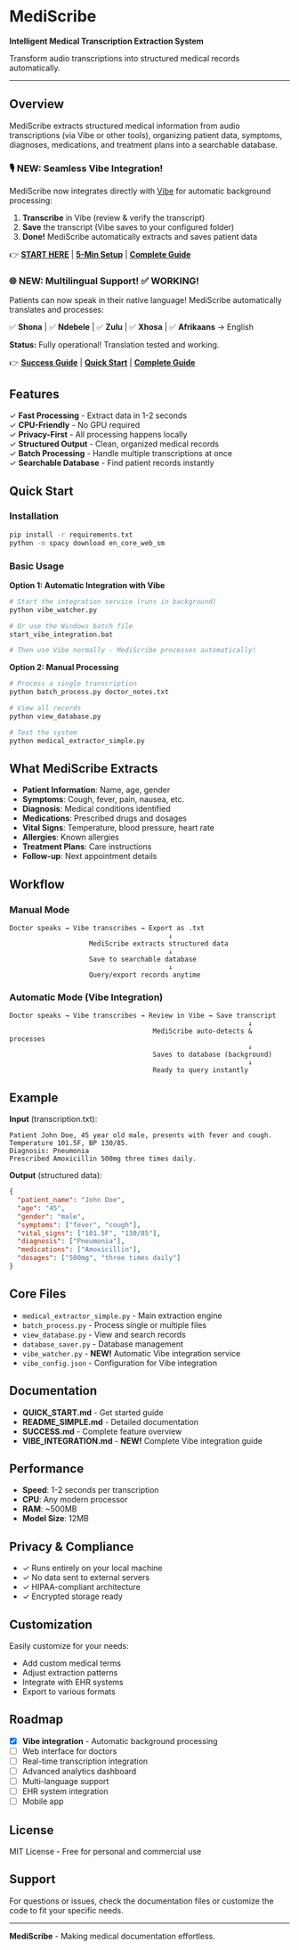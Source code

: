 # MediScribe

**Intelligent Medical Transcription Extraction System**

Transform audio transcriptions into structured medical records automatically.

---

## Overview

MediScribe extracts structured medical information from audio transcriptions (via Vibe or other tools), organizing patient data, symptoms, diagnoses, medications, and treatment plans into a searchable database.

### 🎙️ **NEW: Seamless Vibe Integration!**

MediScribe now integrates directly with [Vibe](https://github.com/thewh1teagle/vibe) for automatic background processing:

1. **Transcribe** in Vibe (review & verify the transcript)
2. **Save** the transcript (Vibe saves to your configured folder)
3. **Done!** MediScribe automatically extracts and saves patient data

👉 **[START HERE](START_HERE.md)** | **[5-Min Setup](VIBE_QUICK_SETUP.md)** | **[Complete Guide](VIBE_INTEGRATION.md)**

### 🌐 **NEW: Multilingual Support!** ✅ WORKING!

Patients can now speak in their native language! MediScribe automatically translates and processes:

✅ **Shona** | ✅ **Ndebele** | ✅ **Zulu** | ✅ **Xhosa** | ✅ **Afrikaans** → English

**Status:** Fully operational! Translation tested and working.

👉 **[Success Guide](SUCCESS_MULTILINGUAL.md)** | **[Quick Start](MULTILINGUAL_QUICK_START.md)** | **[Complete Guide](MULTILINGUAL_GUIDE.md)**

## Features

✓ **Fast Processing** - Extract data in 1-2 seconds  
✓ **CPU-Friendly** - No GPU required  
✓ **Privacy-First** - All processing happens locally  
✓ **Structured Output** - Clean, organized medical records  
✓ **Batch Processing** - Handle multiple transcriptions at once  
✓ **Searchable Database** - Find patient records instantly  

## Quick Start

### Installation

```bash
pip install -r requirements.txt
python -m spacy download en_core_web_sm
```

### Basic Usage

**Option 1: Automatic Integration with Vibe**
```bash
# Start the integration service (runs in background)
python vibe_watcher.py

# Or use the Windows batch file
start_vibe_integration.bat

# Then use Vibe normally - MediScribe processes automatically!
```

**Option 2: Manual Processing**
```bash
# Process a single transcription
python batch_process.py doctor_notes.txt

# View all records
python view_database.py

# Test the system
python medical_extractor_simple.py
```

## What MediScribe Extracts

- **Patient Information**: Name, age, gender
- **Symptoms**: Cough, fever, pain, nausea, etc.
- **Diagnosis**: Medical conditions identified
- **Medications**: Prescribed drugs and dosages
- **Vital Signs**: Temperature, blood pressure, heart rate
- **Allergies**: Known allergies
- **Treatment Plans**: Care instructions
- **Follow-up**: Next appointment details

## Workflow

### Manual Mode
```
Doctor speaks → Vibe transcribes → Export as .txt
                                        ↓
                    MediScribe extracts structured data
                                        ↓
                    Save to searchable database
                                        ↓
                    Query/export records anytime
```

### Automatic Mode (Vibe Integration)
```
Doctor speaks → Vibe transcribes → Review in Vibe → Save transcript
                                                            ↓
                                    MediScribe auto-detects & processes
                                                            ↓
                                    Saves to database (background)
                                                            ↓
                                    Ready to query instantly
```

## Example

**Input** (transcription.txt):
```
Patient John Doe, 45 year old male, presents with fever and cough.
Temperature 101.5F, BP 130/85.
Diagnosis: Pneumonia
Prescribed Amoxicillin 500mg three times daily.
```

**Output** (structured data):
```json
{
  "patient_name": "John Doe",
  "age": "45",
  "gender": "male",
  "symptoms": ["fever", "cough"],
  "vital_signs": ["101.5F", "130/85"],
  "diagnosis": ["Pneumonia"],
  "medications": ["Amoxicillin"],
  "dosages": ["500mg", "three times daily"]
}
```

## Core Files

- `medical_extractor_simple.py` - Main extraction engine
- `batch_process.py` - Process single or multiple files
- `view_database.py` - View and search records
- `database_saver.py` - Database management
- `vibe_watcher.py` - **NEW!** Automatic Vibe integration service
- `vibe_config.json` - Configuration for Vibe integration

## Documentation

- **QUICK_START.md** - Get started guide
- **README_SIMPLE.md** - Detailed documentation
- **SUCCESS.md** - Complete feature overview
- **VIBE_INTEGRATION.md** - **NEW!** Complete Vibe integration guide

## Performance

- **Speed**: 1-2 seconds per transcription
- **CPU**: Any modern processor
- **RAM**: ~500MB
- **Model Size**: 12MB

## Privacy & Compliance

- ✓ Runs entirely on your local machine
- ✓ No data sent to external servers
- ✓ HIPAA-compliant architecture
- ✓ Encrypted storage ready

## Customization

Easily customize for your needs:
- Add custom medical terms
- Adjust extraction patterns
- Integrate with EHR systems
- Export to various formats

## Roadmap

- [x] **Vibe integration** - Automatic background processing
- [ ] Web interface for doctors
- [ ] Real-time transcription integration
- [ ] Advanced analytics dashboard
- [ ] Multi-language support
- [ ] EHR system integration
- [ ] Mobile app

## License

MIT License - Free for personal and commercial use

## Support

For questions or issues, check the documentation files or customize the code to fit your specific needs.

---

**MediScribe** - Making medical documentation effortless.
